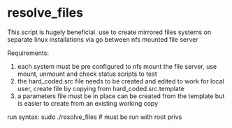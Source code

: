 resolve_files
=============
This script is hugely beneficial. 
use to create mirrored files systems on separate linux installations via go between nfs mounted file server

Requirements:

1) each system must be pre configured to nfs mount the file server, use mount, unmount and check status scripts to test
2) the hard_coded.src file needs to be created and edited to work for local user, create file by copying from hard_coded.src.template
3) a parameters file must be in place can be created from the template but is easier to create from an existing working copy

run syntax: sudo ./resolve_files # must be run with root privs
